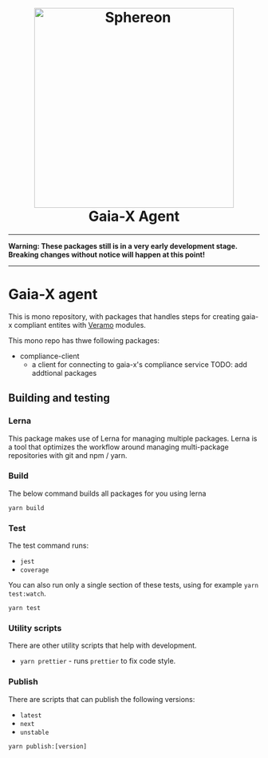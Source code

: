 <!--suppress HtmlDeprecatedAttribute -->
<h1 align="center">
  <br>
  <a href="https://www.sphereon.com"><img src="https://sphereon.com/content/themes/sphereon/assets/img/logo.svg" alt="Sphereon" width="400"></a>
  <br>Gaia-X Agent 
  <br>
</h1>

---

__Warning: These packages still is in a very early development stage. Breaking changes without notice will happen at this
point!__

---

# Gaia-X agent

This is mono repository, with packages that handles steps for creating gaia-x compliant entites with [Veramo](https://veramo.io) modules.

This mono repo has thwe following packages:
- compliance-client
    - a client for connecting to gaia-x's compliance service
      TODO: add addtional packages

## Building and testing

### Lerna

This package makes use of Lerna for managing multiple packages. Lerna is a tool that optimizes the workflow around managing multi-package repositories with git and npm / yarn.

### Build

The below command builds all packages for you using lerna

```shell
yarn build
```

### Test

The test command runs:

* `jest`
* `coverage`

You can also run only a single section of these tests, using for example `yarn test:watch`.

```shell
yarn test
```

### Utility scripts

There are other utility scripts that help with development.

* `yarn prettier` - runs `prettier` to fix code style.

### Publish

There are scripts that can publish the following versions:

* `latest`
* `next`
* `unstable`

```shell
yarn publish:[version]
```
